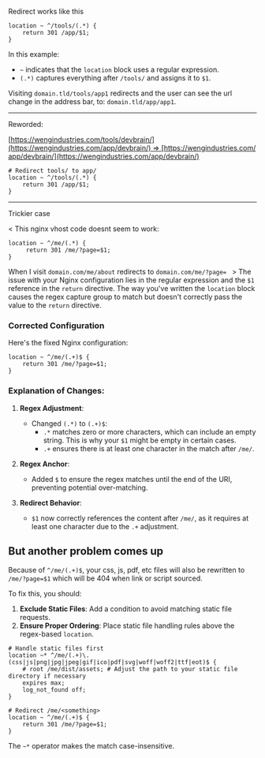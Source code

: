 Redirect works like this
```
location ~ ^/tools/(.*) {
    return 301 /app/$1;
}
```

In this example:
- `~` indicates that the `location` block uses a regular expression.
- `(.*)` captures everything after `/tools/` and assigns it to `$1`.

Visiting `domain.tld/tools/app1` redirects and the user can see the url change in the address bar, to: `domain.tld/app/app1`.

---

Reworded:

[https://wengindustries.com/tools/devbrain/](https://wengindustries.com/app/devbrain/) => [https://wengindustries.com/app/devbrain/](https://wengindustries.com/app/devbrain/)  

```
# Redirect tools/ to app/  
location ~ ^/tools/(.*) {  
	return 301 /app/$1;  
}
```

---

Trickier case

\<
This nginx vhost code doesnt seem to work:
```
location ~ ^/me/(.*) {
	 return 301 /me/?page=$1;
}
```

When I visit `domain.com/me/about` redirects to `domain.com/me/?page=
`
\>
The issue with your Nginx configuration lies in the regular expression and the `$1` reference in the `return` directive. The way you've written the `location` block causes the regex capture group to match but doesn't correctly pass the value to the `return` directive.

### Corrected Configuration

Here's the fixed Nginx configuration:

```nginx
location ~ ^/me/(.+)$ {
    return 301 /me/?page=$1;
}
```

### Explanation of Changes:

1. **Regex Adjustment**:
   - Changed `(.*)` to `(.+)$`:
     - `.*` matches zero or more characters, which can include an empty string. This is why your `$1` might be empty in certain cases.
     - `.+` ensures there is at least one character in the match after `/me/`.

2. **Regex Anchor**:
   - Added `$` to ensure the regex matches until the end of the URI, preventing potential over-matching.

3. **Redirect Behavior**:
   - `$1` now correctly references the content after `/me/`, as it requires at least one character due to the `.+` adjustment.

## But another problem comes up
Because of `^/me/(.+)$`, your css, js, pdf, etc files will also be rewritten to `/me/?page=$1` which will be 404 when link or script sourced.

To fix this, you should:
1. **Exclude Static Files**: Add a condition to avoid matching static file requests.
2. **Ensure Proper Ordering**: Place static file handling rules above the regex-based `location`.

```
# Handle static files first
location ~* ^/me/(.+)\.(css|js|png|jpg|jpeg|gif|ico|pdf|svg|woff|woff2|ttf|eot)$ {
    # root /me/dist/assets; # Adjust the path to your static file directory if necessary
    expires max;
    log_not_found off;
}

# Redirect /me/<something>
location ~ ^/me/(.+)$ {
    return 301 /me/?page=$1;
}
```

The `~*` operator makes the match case-insensitive.